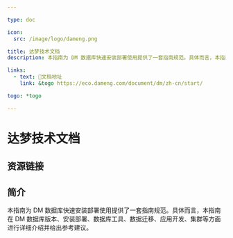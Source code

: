 ```yaml
---

type: doc

icon:
  src: /image/logo/dameng.png

title: 达梦技术文档
description: 本指南为 DM 数据库快速安装部署使用提供了一套指南规范。具体而言，本指南在 DM 数据库版本、安装部署、数据库工具、数据迁移、应用开发、集群等方面进行详细介绍并给出参考建议。

links:
  - text: 📖文档地址
    link: &togo https://eco.dameng.com/document/dm/zh-cn/start/

togo: *togo

---
```


<ShowLogo />

# 达梦技术文档

<ShowBreadcrumb />

## 资源链接

<ShowLinks />

## 简介

本指南为 DM 数据库快速安装部署使用提供了一套指南规范。具体而言，本指南在 DM 数据库版本、安装部署、数据库工具、数据迁移、应用开发、集群等方面进行详细介绍并给出参考建议。